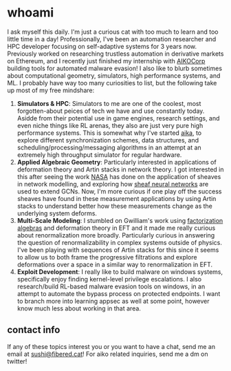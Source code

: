 # whoami
I ask myself this daily. I'm just a curious cat with too much to learn and too little time in a day! Professionally, I've been an automation researcher and HPC developer focusing on self-adaptive systems for 3 years now. Previously worked on researching trustless automation in derivative markets on Ethereum, and I recently just finished my internship with [AIKOCorp](https://aikocorp.ai/) building tools for automated malware evasion! I also like to blurb sometimes about computational geometry, simulators, high performance systems, and ML. I probably have way too many curiosities to list, but the following take up most of my free mindshare:

 1. **Simulators & HPC**: Simulators to me are one of the coolest, most forgotten-about peices of tech we have and use constantly today. Asidde from their potential use in game engines, research settings, and even niche things like RL arenas, they also are just very pure high performance systems. This is somewhat why I've started [aika](https://github.com/FiberedSkies/aika), to explore different synchronization schemes, data structures, and scheduling/processing/messaging algorithms in an attempt at an extremely high throughput simulator for regular hardware. 
 1. **Applied Algebraic Geometry**: Particularly interested in applications of deformation theory and Artin stacks in network theory. I got interested in this after seeing the work [NASA](https://ntrs.nasa.gov/api/citations/20220002277/downloads/AeroConf_2022___Sheaves_for_Routing_in_DTN%20--%202022-02-25.pdf) has done on the application of sheaves in network modelling, and exploring how [sheaf neural networks](https://arxiv.org/abs/2012.06333) are used to extend GCNs. Now, I'm more curious if one play off the success sheaves have found in these measurement applications by using Artin stacks to understand better how these measurements change as the underlying system deforms.
 2. **Multi-Scale Modeling**: I stumbled on Gwilliam's work using [factorization algebras](https://arxiv.org/abs/2310.06137) and deformation theory in EFT and it made me really curious about renormalization more broadly. Particularly curious in answering the question of renormalizability in complex systems outside of physics. I've been playing with sequences of Artin stacks for this since it seems to allow us to both frame the progressive filtrations and explore deformations over a space in a similar way to renormalization in EFT. 
 4. **Exploit Development**: I really like to build malware on windows systems, specifically enjoy finding kernel-level privilege escalations. I also research/build RL-based malware evasion tools on windows, in an attempt to automate the bypass process on protected endpoints. I want to branch more into learning appsec as well at some point, however know much less about working in that area.

## contact info

If any of these topics interest you or you want to have a chat, send me an email at [sushi@fibered.cat](mailto:sushi@fibered.cat)! For aiko related inquiries, send me a dm on twitter!
